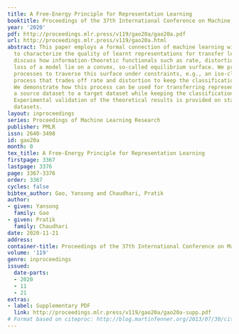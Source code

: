 ```yaml
---
title: A Free-Energy Principle for Representation Learning
booktitle: Proceedings of the 37th International Conference on Machine Learning
year: '2020'
pdf: http://proceedings.mlr.press/v119/gao20a/gao20a.pdf
url: http://proceedings.mlr.press/v119/gao20a.html
abstract: This paper employs a formal connection of machine learning with thermodynamics
  to characterize the quality of learnt representations for transfer learning. We
  discuss how information-theoretic functionals such as rate, distortion and classification
  loss of a model lie on a convex, so-called equilibrium surface. We prescribe dynamical
  processes to traverse this surface under constraints, e.g., an iso-classification
  process that trades off rate and distortion to keep the classification loss unchanged.
  We demonstrate how this process can be used for transferring representations from
  a source dataset to a target dataset while keeping the classification loss constant.
  Experimental validation of the theoretical results is provided on standard image-classification
  datasets.
layout: inproceedings
series: Proceedings of Machine Learning Research
publisher: PMLR
issn: 2640-3498
id: gao20a
month: 0
tex_title: A Free-Energy Principle for Representation Learning
firstpage: 3367
lastpage: 3376
page: 3367-3376
order: 3367
cycles: false
bibtex_author: Gao, Yansong and Chaudhari, Pratik
author:
- given: Yansong
  family: Gao
- given: Pratik
  family: Chaudhari
date: 2020-11-21
address: 
container-title: Proceedings of the 37th International Conference on Machine Learning
volume: '119'
genre: inproceedings
issued:
  date-parts:
  - 2020
  - 11
  - 21
extras:
- label: Supplementary PDF
  link: http://proceedings.mlr.press/v119/gao20a/gao20a-supp.pdf
# Format based on citeproc: http://blog.martinfenner.org/2013/07/30/citeproc-yaml-for-bibliographies/
---
```

